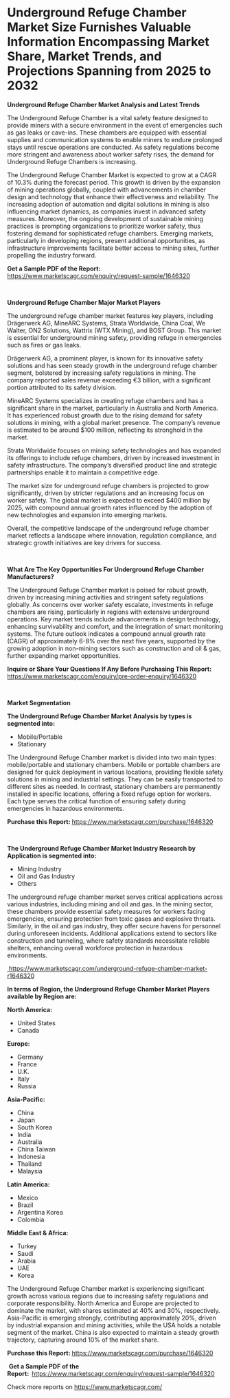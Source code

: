 <p><h1>Underground Refuge Chamber Market Size Furnishes Valuable Information Encompassing Market Share, Market Trends, and Projections Spanning from 2025 to 2032</h1></p><p><strong>Underground Refuge Chamber Market Analysis and Latest Trends</strong></p>
<p><p>The Underground Refuge Chamber is a vital safety feature designed to provide miners with a secure environment in the event of emergencies such as gas leaks or cave-ins. These chambers are equipped with essential supplies and communication systems to enable miners to endure prolonged stays until rescue operations are conducted. As safety regulations become more stringent and awareness about worker safety rises, the demand for Underground Refuge Chambers is increasing.</p><p>The Underground Refuge Chamber Market is expected to grow at a CAGR of 10.3% during the forecast period. This growth is driven by the expansion of mining operations globally, coupled with advancements in chamber design and technology that enhance their effectiveness and reliability. The increasing adoption of automation and digital solutions in mining is also influencing market dynamics, as companies invest in advanced safety measures. Moreover, the ongoing development of sustainable mining practices is prompting organizations to prioritize worker safety, thus fostering demand for sophisticated refuge chambers. Emerging markets, particularly in developing regions, present additional opportunities, as infrastructure improvements facilitate better access to mining sites, further propelling the industry forward.</p></p>
<p><strong>Get a Sample PDF of the Report:&nbsp;</strong> <a href="https://www.marketscagr.com/enquiry/request-sample/1646320?utm_campaign=1836&utm_medium=2&utm_source=Github&utm_content=ia&utm_term=23022025&utm_id=underground-refuge-chamber">https://www.marketscagr.com/enquiry/request-sample/1646320</a></p>
<p>&nbsp;</p>
<p><strong>Underground Refuge Chamber Major Market Players</strong></p>
<p><p>The underground refuge chamber market features key players, including Drägerwerk AG, MineARC Systems, Strata Worldwide, China Coal, We Walter, ON2 Solutions, Wattrix (WTX Mining), and BOST Group. This market is essential for underground mining safety, providing refuge in emergencies such as fires or gas leaks.</p><p>Drägerwerk AG, a prominent player, is known for its innovative safety solutions and has seen steady growth in the underground refuge chamber segment, bolstered by increasing safety regulations in mining. The company reported sales revenue exceeding €3 billion, with a significant portion attributed to its safety division.</p><p>MineARC Systems specializes in creating refuge chambers and has a significant share in the market, particularly in Australia and North America. It has experienced robust growth due to the rising demand for safety solutions in mining, with a global market presence. The company’s revenue is estimated to be around $100 million, reflecting its stronghold in the market.</p><p>Strata Worldwide focuses on mining safety technologies and has expanded its offerings to include refuge chambers, driven by increased investment in safety infrastructure. The company’s diversified product line and strategic partnerships enable it to maintain a competitive edge.</p><p>The market size for underground refuge chambers is projected to grow significantly, driven by stricter regulations and an increasing focus on worker safety. The global market is expected to exceed $400 million by 2025, with compound annual growth rates influenced by the adoption of new technologies and expansion into emerging markets.</p><p>Overall, the competitive landscape of the underground refuge chamber market reflects a landscape where innovation, regulation compliance, and strategic growth initiatives are key drivers for success.</p></p>
<p>&nbsp;</p>
<p><strong>What Are The Key Opportunities For Underground Refuge Chamber Manufacturers?</strong></p>
<p><p>The Underground Refuge Chamber market is poised for robust growth, driven by increasing mining activities and stringent safety regulations globally. As concerns over worker safety escalate, investments in refuge chambers are rising, particularly in regions with extensive underground operations. Key market trends include advancements in design technology, enhancing survivability and comfort, and the integration of smart monitoring systems. The future outlook indicates a compound annual growth rate (CAGR) of approximately 6-8% over the next five years, supported by the growing adoption in non-mining sectors such as construction and oil & gas, further expanding market opportunities.</p></p>
<p><strong>Inquire or Share Your Questions If Any Before Purchasing This Report:</strong> <a href="https://www.marketscagr.com/enquiry/pre-order-enquiry/1646320?utm_campaign=1836&utm_medium=2&utm_source=Github&utm_content=ia&utm_term=23022025&utm_id=underground-refuge-chamber">https://www.marketscagr.com/enquiry/pre-order-enquiry/1646320</a></p>
<p>&nbsp;</p>
<p><strong>Market Segmentation</strong></p>
<p><strong>The Underground Refuge Chamber Market Analysis by types is segmented into:</strong></p>
<p><ul><li>Mobile/Portable</li><li>Stationary</li></ul></p>
<p><p>The Underground Refuge Chamber market is divided into two main types: mobile/portable and stationary chambers. Mobile or portable chambers are designed for quick deployment in various locations, providing flexible safety solutions in mining and industrial settings. They can be easily transported to different sites as needed. In contrast, stationary chambers are permanently installed in specific locations, offering a fixed refuge option for workers. Each type serves the critical function of ensuring safety during emergencies in hazardous environments.</p></p>
<p><strong>Purchase this Report:&nbsp;</strong><a href="https://www.marketscagr.com/purchase/1646320?utm_campaign=1836&utm_medium=2&utm_source=Github&utm_content=ia&utm_term=23022025&utm_id=underground-refuge-chamber">https://www.marketscagr.com/purchase/1646320</a></p>
<p>&nbsp;</p>
<p><strong>The Underground Refuge Chamber Market Industry Research by Application is segmented into:</strong></p>
<p><ul><li>Mining Industry</li><li>Oil and Gas Industry</li><li>Others</li></ul></p>
<p><p>The underground refuge chamber market serves critical applications across various industries, including mining and oil and gas. In the mining sector, these chambers provide essential safety measures for workers facing emergencies, ensuring protection from toxic gases and explosive threats. Similarly, in the oil and gas industry, they offer secure havens for personnel during unforeseen incidents. Additional applications extend to sectors like construction and tunneling, where safety standards necessitate reliable shelters, enhancing overall workforce protection in hazardous environments.</p></p>
<p><a href="https://www.marketscagr.com/underground-refuge-chamber-market-r1646320?utm_campaign=1836&utm_medium=2&utm_source=Github&utm_content=ia&utm_term=23022025&utm_id=underground-refuge-chamber">&nbsp;https://www.marketscagr.com/underground-refuge-chamber-market-r1646320</a></p>
<p><strong>In terms of Region, the Underground Refuge Chamber Market Players available by Region are:</strong></p>
<p>
    <p> <strong> North America: </strong>
        <ul>
            <li>United States</li>
            <li>Canada</li>
        </ul>
        </p> 
    <p> <strong> Europe: </strong>
        <ul>
            <li>Germany</li>
            <li>France</li>
            <li>U.K.</li>
            <li>Italy</li>
            <li>Russia</li>
        </ul>
        </p> 
    <p> <strong> Asia-Pacific: </strong>
        <ul>
            <li>China</li>
            <li>Japan</li>
            <li>South Korea</li>
            <li>India</li>
            <li>Australia</li>
            <li>China Taiwan</li>
            <li>Indonesia</li>
            <li>Thailand</li>
            <li>Malaysia</li>
        </ul>
        </p> 
    <p> <strong> Latin America: </strong>
        <ul>
            <li>Mexico</li>
            <li>Brazil</li>
            <li>Argentina Korea</li>
            <li>Colombia</li>
        </ul>
        </p> 
    <p> <strong> Middle East & Africa: </strong>
        <ul>
            <li>Turkey</li>
            <li>Saudi</li>
            <li>Arabia</li>
            <li>UAE</li>
            <li>Korea</li>
        </ul>
    </p>
    </p>
<p><p>The Underground Refuge Chamber market is experiencing significant growth across various regions due to increasing safety regulations and corporate responsibility. North America and Europe are projected to dominate the market, with shares estimated at 40% and 30%, respectively. Asia-Pacific is emerging strongly, contributing approximately 20%, driven by industrial expansion and mining activities, while the USA holds a notable segment of the market. China is also expected to maintain a steady growth trajectory, capturing around 10% of the market share.</p></p>
<p><strong>Purchase this Report: </strong><a href="https://www.marketscagr.com/purchase/1646320?utm_campaign=1836&utm_medium=2&utm_source=Github&utm_content=ia&utm_term=23022025&utm_id=underground-refuge-chamber">https://www.marketscagr.com/purchase/1646320</a></p>
<p>&nbsp;<strong>Get a Sample PDF of the Report:&nbsp;&nbsp;</strong><a href="https://www.marketscagr.com/enquiry/request-sample/1646320?utm_campaign=1836&utm_medium=2&utm_source=Github&utm_content=ia&utm_term=23022025&utm_id=underground-refuge-chamber">https://www.marketscagr.com/enquiry/request-sample/1646320</a></p>
<p><strong></strong></p>
<p>Check more reports on <a href="https://www.marketscagr.com/?utm_campaign=1836&utm_medium=2&utm_source=Github&utm_content=ia&utm_term=23022025&utm_id=underground-refuge-chamber">https://www.marketscagr.com/</a></p>